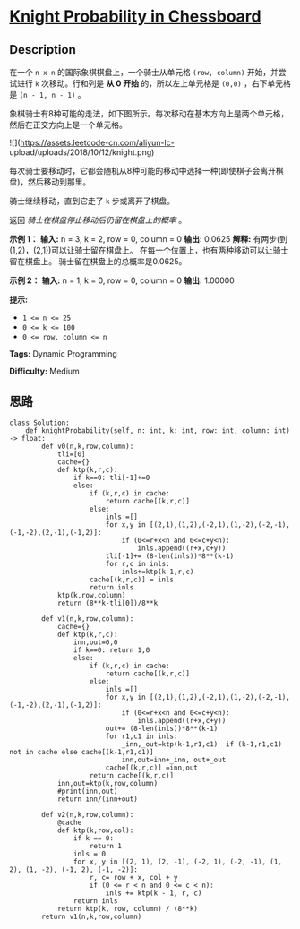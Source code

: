 # [Knight Probability in Chessboard][title]

## Description

在一个 `n x n` 的国际象棋棋盘上，一个骑士从单元格 `(row, column)` 开始，并尝试进行 `k` 次移动。行和列是 **从 0 开始**
的，所以左上单元格是 `(0,0)` ，右下单元格是 `(n - 1, n - 1)` 。

象棋骑士有8种可能的走法，如下图所示。每次移动在基本方向上是两个单元格，然后在正交方向上是一个单元格。

![](https://assets.leetcode-cn.com/aliyun-lc-
upload/uploads/2018/10/12/knight.png)

每次骑士要移动时，它都会随机从8种可能的移动中选择一种(即使棋子会离开棋盘)，然后移动到那里。

骑士继续移动，直到它走了 `k` 步或离开了棋盘。

返回 _骑士在棋盘停止移动后仍留在棋盘上的概率_ 。



**示例 1：**
            **输入:** n = 3, k = 2, row = 0, column = 0    **输出:** 0.0625    **解释:** 有两步(到(1,2)，(2,1))可以让骑士留在棋盘上。    在每一个位置上，也有两种移动可以让骑士留在棋盘上。    骑士留在棋盘上的总概率是0.0625。    

**示例 2：**
            **输入:** n = 1, k = 0, row = 0, column = 0    **输出:** 1.00000    



**提示:**

  * `1 <= n <= 25`
  * `0 <= k <= 100`
  * `0 <= row, column <= n`


**Tags:** Dynamic Programming

**Difficulty:** Medium

## 思路

``` python3
class Solution:
    def knightProbability(self, n: int, k: int, row: int, column: int) -> float:
        def v0(n,k,row,column):
            tli=[0]
            cache={}
            def ktp(k,r,c):
                if k==0: tli[-1]+=0
                else:
                    if (k,r,c) in cache: 
                        return cache[(k,r,c)]
                    else:
                        inls =[]
                        for x,y in [(2,1),(1,2),(-2,1),(1,-2),(-2,-1),(-1,-2),(2,-1),(-1,2)]:
                            if (0<=r+x<n and 0<=c+y<n):
                                inls.append((r+x,c+y))
                        tli[-1]+= (8-len(inls))*8**(k-1)
                        for r,c in inls:
                            inls+=ktp(k-1,r,c)
                    cache[(k,r,c)] = inls 
                    return inls
            ktp(k,row,column)
            return (8**k-tli[0])/8**k

        def v1(n,k,row,column):
            cache={}
            def ktp(k,r,c):
                inn,out=0,0
                if k==0: return 1,0
                else:
                    if (k,r,c) in cache: 
                        return cache[(k,r,c)] 
                    else:
                        inls =[]
                        for x,y in [(2,1),(1,2),(-2,1),(1,-2),(-2,-1),(-1,-2),(2,-1),(-1,2)]:
                            if (0<=r+x<n and 0<=c+y<n):
                                inls.append((r+x,c+y))
                        out+= (8-len(inls))*8**(k-1)
                        for r1,c1 in inls:
                            _inn,_out=ktp(k-1,r1,c1)  if (k-1,r1,c1) not in cache else cache[(k-1,r1,c1)]
                            inn,out=inn+_inn, out+_out
                        cache[(k,r,c)] =inn,out
                    return cache[(k,r,c)] 
            inn,out=ktp(k,row,column)
            #print(inn,out)
            return inn/(inn+out)
        
        def v2(n,k,row,column):
            @cache
            def ktp(k,row,col):
                if k == 0:
                    return 1
                inls = 0
                for x, y in [(2, 1), (2, -1), (-2, 1), (-2, -1), (1, 2), (1, -2), (-1, 2), (-1, -2)]:
                    r, c= row + x, col + y
                    if (0 <= r < n and 0 <= c < n):
                        inls += ktp(k - 1, r, c)
                return inls
            return ktp(k, row, column) / (8**k)
        return v1(n,k,row,column)
```

[title]: https://leetcode-cn.com/problems/knight-probability-in-chessboard
